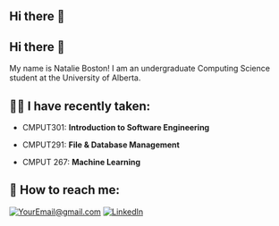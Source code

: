 ## Hi there 👋

<!--
**bostonecb/bostonecb** is a ✨ _special_ ✨ repository because its `README.md` (this file) appears on your GitHub profile.

Here are some ideas to get you started:

- 🔭 I’m currently working on ...
- 🌱 I’m currently learning ...
- 👯 I’m looking to collaborate on ...
- 🤔 I’m looking for help with ...
- 💬 Ask me about ...
- 📫 How to reach me: ...
- 😄 Pronouns: ...
- ⚡ Fun fact: ...
-->

<h2>Hi there 👋 </h2>

My name is Natalie Boston! I am an undergraduate Computing Science student at the University of Alberta.

<h2> 👩‍💻 I have recently taken:</h2>

- CMPUT301: **Introduction to Software Engineering**

- CMPUT291: **File & Database Management**

- CMPUT 267: **Machine Learning**

<h2> 📧 How to reach me:</h2>

<a href="mailto:boston1@ualberta.ca">![YourEmail@gmail.com](https://img.shields.io/badge/Gmail-D14836?style=for-the-badge&logo=gmail&logoColor=white)</a>  <a href="https://www.linkedin.com/in/natalie-boston-92a6b3345/">![LinkedIn](https://img.shields.io/badge/LinkedIn-0077B5?style=for-the-badge&logo=linkedin&logoColor=white)</a>
